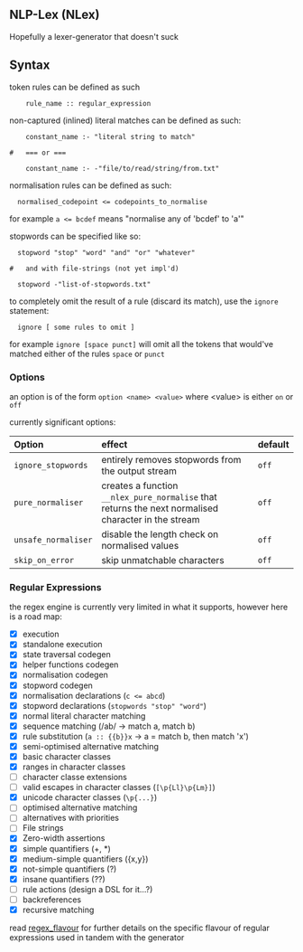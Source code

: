 ## NLP-Lex (NLex)

Hopefully a lexer-generator that doesn't suck


## Syntax

token rules can be defined as such

```
    rule_name :: regular_expression
```

non-captured (inlined) literal matches can be defined as such:

```
    constant_name :- "literal string to match"

#   === or ===

    constant_name :- -"file/to/read/string/from.txt"
```

normalisation rules can be defined as such:

```
  normalised_codepoint <= codepoints_to_normalise
```

  for example
    `a <= bcdef`
    means "normalise any of 'bcdef' to 'a'"


stopwords can be specified like so:

```
  stopword "stop" "word" "and" "or" "whatever"

#   and with file-strings (not yet impl'd)

  stopword -"list-of-stopwords.txt"
```

to completely omit the result of a rule (discard its match), use the `ignore` statement:

```
  ignore [ some rules to omit ]
```

for example `ignore [space punct]` will omit all the tokens that would've matched either of the rules `space` or `punct`

### Options

an option is of the form `option <name> <value>` where \<value\> is either `on` or `off`

currently significant options:

| Option         | effect         | default        |
| :------------- | :------------- | :------------- |
| `ignore_stopwords` | entirely removes stopwords from the output stream       | `off`       |
| `pure_normaliser`   | creates a function `__nlex_pure_normalise` that returns the next normalised character in the stream | `off` |
| `unsafe_normaliser`   | disable the length check on normalised values | `off` |
| `skip_on_error`       | skip unmatchable characters | `off` |

### Regular Expressions

the regex engine is currently very limited in what it supports, however here is a road map:

- [X] execution
- [X] standalone execution
- [X] state traversal codegen
- [X] helper functions codegen
- [X] normalisation codegen
- [X] stopword codegen
- [X] normalisation declarations (`c <= abcd`)
- [X] stopword declarations (`stopwords "stop" "word"`)
- [X] normal literal character matching
- [X] sequence matching (/ab/ -> match a, match b)
- [X] rule substitution (`a :: {{b}}x` -> a = match b, then match 'x')
- [X] semi-optimised alternative matching
- [X] basic character classes
- [X] ranges in character classes
- [ ] character classe extensions
- [ ] valid escapes in character classes (`[\p{Ll}\p{Lm}]`)
- [X] unicode character classes (`\p{...}`)
- [ ] optimised alternative matching
- [ ] alternatives with priorities
- [ ] File strings
- [X] Zero-width assertions
- [X] simple quantifiers (\+, \*)
- [X] medium-simple quantifiers ({x,y})
- [X] not-simple quantifiers (?)
- [X] insane quantifiers (??)
- [ ] rule actions (design a DSL for it...?)
- [ ] backreferences
- [X] recursive matching

read [regex_flavour](regex_flavour.md) for further details on the specific flavour of regular expressions used in tandem with the generator

